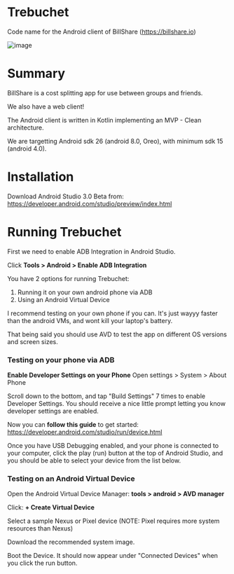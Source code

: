 # Trebuchet
Code name for the Android client of BillShare (https://billshare.io)

![image](https://media0ch-a.akamaihd.net/72/68/3e5e931d91ea016a26a9dbf13cad5962.jpg)

# Summary

BillShare is a cost splitting app for use between groups and friends.

We also have a web client!

The Android client is written in Kotlin implementing an MVP - Clean architecture.

We are targetting Android sdk 26 (android 8.0, Oreo), with minimum sdk 15 (android 4.0).




# Installation
Download Android Studio 3.0 Beta from: https://developer.android.com/studio/preview/index.html




# Running Trebuchet
First we need to enable ADB Integration in Android Studio.

Click **Tools > Android > Enable ADB Integration**

You have 2 options for running Trebuchet:
1) Running it on your own android phone via ADB
2) Using an Android Virtual Device

I recommend testing on your own phone if you can.  It's just wayyy faster than the android VMs, and wont kill your laptop's battery.

That being said you should use AVD to test the app on different OS versions and screen sizes.

### Testing on your phone via ADB ###

**Enable Developer Settings on your Phone**
Open settings > System > About Phone

Scroll down to the bottom, and tap "Build Settings" 7 times to enable Developer Settings.
You should receive a nice little prompt letting you know developer settings are enabled.

Now you can **follow this guide** to get started: https://developer.android.com/studio/run/device.html

Once you have USB Debugging enabled, and your phone is connected to your computer,
click the play (run) button at the top of Android Studio, and you should be able to select your device
from the list below.


### Testing on an Android Virtual Device ###

Open the Android Virtual Device Manager:
    **tools > android > AVD manager**

Click: **+ Create Virtual Device**

Select a sample Nexus or Pixel device (NOTE: Pixel requires more system resources than Nexus)

Download the recommended system image.

Boot the Device.  It should now appear under "Connected Devices" when you click the run button.



